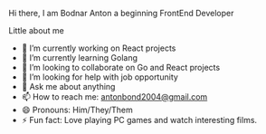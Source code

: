 


Hi there, I am Bodnar Anton a beginning FrontEnd Developer

Little about me

- 🔭 I’m currently working on React projects 
- 🌱 I’m currently learning Golang
- 👯 I’m looking to collaborate on Go and React projects
- 🤔 I’m looking for help with job opportunity
- 💬 Ask me about anything
- 📫 How to reach me: antonbond2004@gmail.com
- 😄 Pronouns: Him/They/Them
- ⚡ Fun fact: Love playing PC games and watch interesting films.

